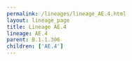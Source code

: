```yaml
---
permalink: /lineages/lineage_AE.4.html
layout: lineage_page
title: Lineage AE.4
lineage: AE.4
parent: B.1.1.306
children: ['AE.4']
---
```

